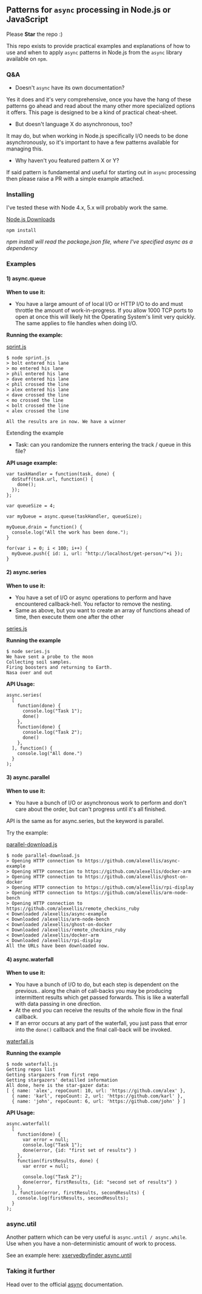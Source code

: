 ## Patterns for `async` processing in Node.js or JavaScript

Please **Star** the repo :)

This repo exists to provide practical examples and explanations of how to use and when to apply `async` patterns in Node.js from the `async` library available on `npm`.

### Q&A

* Doesn't `async` have its own documentation?

Yes it does and it's very comprehensive, once you have the hang of these patterns go ahead and read about the many other more specialized options it offers. This page is designed to be a kind of practical cheat-sheet.

* But doesn't language X do asynchronous, too?

It may do, but when working in Node.js specifically I/O needs to be done asynchronously, so it's important to have a few patterns available for managing this.

* Why haven't you featured pattern X or Y?

If said pattern is fundamental and useful for starting out in `async` processing then please raise a PR with a simple example attached.

### Installing

I've tested these with Node 4.x, 5.x will probably work the same.

[Node.js Downloads](https://nodejs.org/en/download/)

```
npm install
```

*npm install will read the package.json file, where I've specified async as a dependency*

### Examples

#### 1) async.queue

**When to use it:**
* You have a large amount of of local I/O or HTTP I/O to do and must throttle the amount of work-in-progress. If you allow 1000 TCP ports to open at once this will likely hit the Operating System's limit very quickly. The same applies to file handles when doing I/O.

**Running the example:**

[sprint.js](https://github.com/alexellis/async-example/blob/master/sprint.js)

```
$ node sprint.js
> bolt entered his lane
> mo entered his lane
> phil entered his lane
> dave entered his lane
< phil crossed the line
> alex entered his lane
< dave crossed the line
< mo crossed the line
< bolt crossed the line
< alex crossed the line

All the results are in now. We have a winner
```

Extending the example
* Task: can you randomize the runners entering the track / queue in this file?

**API usage example:**

```
var taskHandler = function(task, done) {
  doStuff(task.url, function() {
    done();
  });
};

var queueSize = 4;

var myQueue = async.queue(taskHandler, queueSize);

myQueue.drain = function() {
  console.log("All the work has been done.");
}

for(var i = 0; i < 100; i++) {
  myQueue.push({ id: i, url: "http://localhost/get-person/"+i });
}
```

#### 2) async.series

**When to use it:**

* You have a set of I/O or async operations to perform and have encountered callback-hell. You refactor to remove the nesting.
* Same as above, but you want to create an array of functions ahead of time, then execute them one after the other

[series.js](https://github.com/alexellis/async-example/blob/master/series.js)

**Running the example**

```
$ node series.js
We have sent a probe to the moon
Collecting soil samples.
Firing boosters and returning to Earth.
Nasa over and out
```

**API Usage:**
```
async.series(
  [
    function(done) {
      console.log("Task 1");
      done()
    },
    function(done) {
      console.log("Task 2");
      done()
    },
  ], function() {
    console.log("All done.")
  }
);
```

#### 3) async.parallel

**When to use it:**

* You have a bunch of I/O or asynchronous work to perform and don't care about the order, but can't progress until it's all finished.

API is the same as for async.series, but the keyword is parallel.

Try the example:

[parallel-download.js](https://github.com/alexellis/async-example/blob/master/parallel-download.js)

```
$ node parallel-download.js
> Opening HTTP connection to https://github.com/alexellis/async-example
> Opening HTTP connection to https://github.com/alexellis/docker-arm
> Opening HTTP connection to https://github.com/alexellis/ghost-on-docker
> Opening HTTP connection to https://github.com/alexellis/rpi-display
> Opening HTTP connection to https://github.com/alexellis/arm-node-bench
> Opening HTTP connection to https://github.com/alexellis/remote_checkins_ruby
< Downloaded /alexellis/async-example
< Downloaded /alexellis/arm-node-bench
< Downloaded /alexellis/ghost-on-docker
< Downloaded /alexellis/remote_checkins_ruby
< Downloaded /alexellis/docker-arm
< Downloaded /alexellis/rpi-display
All the URLs have been downloaded now.
```

#### 4) async.waterfall

**When to use it:**

* You have a bunch of I/O to do, but each step is dependent on the previous.. along the chain of call-backs you may be producing intermittent results which get passed forwards. This is like a waterfall with data passing in one direction.
* At the end you can receive the results of the whole flow in the final callback.
* If an error occurs at any part of the waterfall, you just pass that error into the `done()` callback and the final call-back will be invoked.

[waterfall.js](https://github.com/alexellis/async-example/blob/master/waterfall.js)

**Running the example**

```
$ node waterfall.js
Getting repos list
Getting stargazers from first repo
Getting stargazers' detailled information
All done, here is the star-gazer data:
[ { name: 'alex', repoCount: 10, url: 'https://github.com/alex' },
  { name: 'karl', repoCount: 2, url: 'https://github.com/karl' },
  { name: 'john', repoCount: 6, url: 'https://github.com/john' } ]
```

**API Usage:**
```
async.waterfall(
  [
    function(done) {
      var error = null;
      console.log("Task 1");
      done(error, {id: "first set of results"} )
    },
    function(firstResults, done) {
      var error = null;

      console.log("Task 2");
      done(error, firstResults, {id: "second set of results"} )
    },
  ], function(error, firstResults, secondResults) {
    console.log(firstResults, secondResults);
  }
);
```

### async.util

Another pattern which can be very useful is `async.until / async.while`. Use when you have a non-deterministic amount of work to process. 

See an example here: [xservedbyfinder async.until](https://github.com/alexellis/xservedbyfinder/blob/master/node_v2/app.js)

### Taking it further

Head over to the official [async](https://github.com/caolan/async) documentation.

